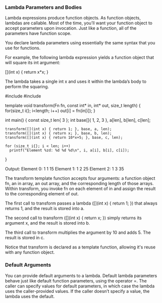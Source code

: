 ### Lambda Parameters and Bodies

Lambda expressions produce function objects. As function objects, lambdas are callable. Most of the time, you’ll want your function object to accept parameters upon invocation. Just like a function, all of the parameters have function scope.

You declare lambda parameters using essentially the same syntax that you use for functions.

For example, the following lambda expression yields a function object
that will square its int argument:

  [](int x) { return x*x; }

The lambda takes a single int x and uses it within the lambda’s body to
perform the squaring.

  #include <cstdio>
  #include <cstdint>

  template <typename Fn>
  void transform(Fn fn, const int* in, int* out, size_t length) {
    for(size_t i{}; i<length; i++)
      out[i] = fn(in[i]);
  }

  int main() {
    const size_t len{ 3 };
    int base[]{ 1, 2, 3 }, a[len], b[len], c[len];

    transform([](int x) { return 1; }, base, a, len);
    transform([](int x) { return x; }, base, b, len);
    transform([](int x) { return 10*x+5; }, base, c, len);

    for (size_t i{}; i < len; i++)
      printf("Element %zd: %d %d %d\n", i, a[i], b[i], c[i]);
  }

Output:
  Element 0: 1 1 15
  Element 1: 1 2 25
  Element 2: 1 3 35

The transform template function accepts four arguments: a function object fn, an in array, an out array, and the corresponding length of those arrays. Within transform, you invoke fn on each element of in and assign the result to the corresponding element of out.


The first call to transform passes a lambda ([](int x) { return 1; }) that always returns 1, and the result is stored into a.

The second call to transform ([](int x) { return x; }) simply returns its argument x, and the result is stored into b.

The third call to transform multiplies the argument by 10 and adds 5. The result is stored in c.


Notice that transform is declared as a template function, allowing it's reuse with any function object.



### Default Arguments
You can provide default arguments to a lambda. Default lambda parameters
behave just like default function parameters, using the operator =. The caller can specify values for default parameters, in which case the lambda uses the caller-provided values. If the caller doesn’t specify a value, the lambda uses the default.
